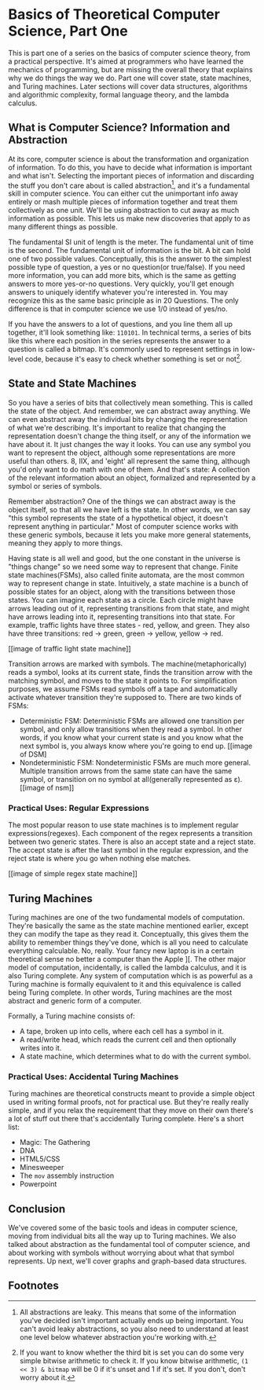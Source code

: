 # Basics of Theoretical Computer Science, Part One

This is part one of a series on the basics of computer science theory, from a practical perspective.  It's aimed at programmers who have learned the mechanics of programming, but are missing the overall theory that explains why we do things the way we do.  Part one will cover state, state machines, and Turing machines.  Later sections will cover data structures, algorithms and algorithmic complexity, formal language theory, and the lambda calculus.

## What is Computer Science? Information and Abstraction

At its core, computer science is about the transformation and organization of information.  To do this, you have to decide what information is important and what isn't.  Selecting the important pieces of information and discarding the stuff you don't care about is called abstraction[^1], and it's a fundamental skill in computer science.  You can either cut the unimportant info away entirely or mash multiple pieces of information together and treat them collectively as one unit.  We'll be using abstraction to cut away as much information as possible.  This lets us make new discoveries that apply to as many different things as possible.

The fundamental SI unit of length is the meter.  The fundamental unit of time is the second.  The fundamental unit of information is the bit.  A bit can hold one of two possible values.  Conceptually, this is the answer to the simplest possible type of question, a yes or no question(or true/false).  If you need more information, you can add more bits, which is the same as getting answers to more yes-or-no questions.  Very quickly, you'll get enough answers to uniquely identify whatever you're interested in.  You may recognize this as the same basic principle as in 20 Questions.  The only difference is that in computer science we use 1/0 instead of yes/no.

If you have the answers to a lot of questions, and you line them all up together, it'll look something like: `110101`.  In technical terms, a series of bits like this where each position in the series represents the answer to a question is called a bitmap.  It's commonly used to represent settings in low-level code, because it's easy to check whether something is set or not[^2].

## State and State Machines

So you have a series of bits that collectively mean something.  This is called the state of the object.  And remember, we can abstract away anything.  We can even abstract away the individual bits by changing the representation of what we're describing.  It's important to realize that changing the representation doesn't change the thing itself, or any of the information we have about it.  It just changes the way it looks.  You can use any symbol you want to represent the object, although some representations are more useful than others.  8, IIX, and 'eight' all represent the same thing, although you'd only want to do math with one of them.  And that's state: A collection of the relevant information about an object, formalized and represented by a symbol or series of symbols.

Remember abstraction?  One of the things we can abstract away is the object itself, so that all we have left is the state.  In other words, we can say "this symbol represents the state of a hypothetical object, it doesn't represent anything in particular."  Most of computer science works with these generic symbols, because it lets you make more general statements, meaning they apply to more things.

Having state is all well and good, but the one constant in the universe is "things change" so we need some way to represent that change.  Finite state machines(FSMs), also called finite automata, are the most common way to represent change in state.  Intuitively, a state machine is a bunch of possible states for an object, along with the transitions between those states.  You can imagine each state as a circle.  Each circle might have arrows leading out of it, representing transitions from that state, and might have arrows leading into it, representing transitions into that state.  For example, traffic lights have three states - red, yellow, and green.  They also have three transitions: red -> green, green -> yellow, yellow -> red.

[[image of traffic light state machine]]

Transition arrows are marked with symbols.  The machine(metaphorically) reads a symbol, looks at its current state, finds the transition arrow with the matching symbol, and moves to the state it points to.  For simplification purposes, we assume FSMs read symbols off a tape and automatically activate whatever transition they're supposed to.  There are two kinds of FSMs:

* Deterministic FSM: Deterministic FSMs are allowed one transition per symbol, and only allow transitions when they read a symbol.  In other words, if you know what your current state is and you know what the next symbol is, you always know where you're going to end up.
[[image of DSM]
* Nondeterministic FSM: Nondeterministic FSMs are much more general.  Multiple transition arrows from the same state can have the same symbol, or transition on no symbol at all(generally represented as ε).
[[image of nsm]]

### Practical Uses: Regular Expressions

The most popular reason to use state machines is to implement regular expressions(regexes).  Each component of the regex represents a transition between two generic states.  There is also an accept state and a reject state.  The accept state is after the last symbol in the regular expression, and the reject state is where you go when nothing else matches.

[[image of simple regex state machine]]

## Turing Machines

Turing machines are one of the two fundamental models of computation.  They're basically the same as the state machine mentioned earlier, except they can modify the tape as they read it.  Conceptually, this gives them the ability to remember things they've done, which is all you need to calculate everything calculable.  No, really.  Your fancy new laptop is in a certain theoretical sense no better a computer than the Apple ][.  The other major model of computation, incidentally, is called the lambda calculus, and it is also Turing complete.  Any system of computation which is as powerful as a Turing machine is formally equivalent to it and this equivalence is called being Turing complete.  In other words, Turing machines are the most abstract and generic form of a computer.

Formally, a Turing machine consists of:

* A tape, broken up into cells, where each cell has a symbol in it.
* A read/write head, which reads the current cell and then optionally writes into it.
* A state machine, which determines what to do with the current symbol.

### Practical Uses: Accidental Turing Machines

Turing machines are theoretical constructs meant to provide a simple object used in writing formal proofs, not for practical use.  But they're really really simple, and if you relax the requirement that they move on their own there's a lot of stuff out there that's accidentally Turing complete.  Here's a short list:

* Magic: The Gathering
* DNA
* HTML5/CSS
* Minesweeper
* The `mov` assembly instruction
* Powerpoint

## Conclusion

We've covered some of the basic tools and ideas in computer science, moving from individual bits all the way up to Turing machines.  We also talked about abstraction as the fundamental tool of computer science, and about working with symbols without worrying about what that symbol represents.  Up next, we'll cover graphs and graph-based data structures.

## Footnotes

[^1]: All abstractions are leaky.  This means that some of the information you've decided isn't important actually ends up being important.  You can't avoid leaky abstractions, so you also need to understand at least one level below whatever abstraction you're working with.  
[^2]: If you want to know whether the third bit is set you can do some very simple bitwise arithmetic to check it.  If you know bitwise arithmetic, `(1 << 3) & bitmap` will be 0 if it's unset and 1 if it's set.  If you don't, don't worry about it.
